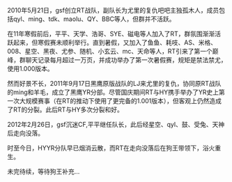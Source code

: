 

2010年5月21日，gsf创立RT战队，副队长为尤里的复仇吧吧主独孤木人，成员包括qyl、ming、tdk、maolu、QY、BBC等人，但群并不活跃。

在11年寒假前后，平平、天学、浩哥、SYE、磁电等人加入了RT，群氛围渐渐活跃起来，但寒假赛未顺利举行。直到暑假，又加入了鱼鱼、耗吱、AS、米格、008、星空、黑夜、尤参、随机、小玄云、mc、天命等人，RT引来了第一个巅峰，群聊天记录每月超过一万页，并成功举办了第一次暑假赛，规矩是禁法禁尤，使用1.000版本。

然而好景不长，2011年9月17日黑鹰原版战队的LJ来尤里的复仇，协同原RT战队的ming和羊毛，成立了黑鹰YR分部。尽管国庆期间RT与HY携手举办了YR史上第一次大规模赛事（在RT的推动下使用了更完备的1.001版本），但客观上仍然造成了RT的分裂。此后RT与HY多次分裂和好。

2012年2月26日，gsf沉迷CF,平平继任队长，此后经星空、qyl、鼓、受兔、天神后走向没落。

时至今日，HYYR分队早已烟消云散，而RT在走向没落后在狗王带领下，浴火重生。

未完待续，等待狗王补充...
